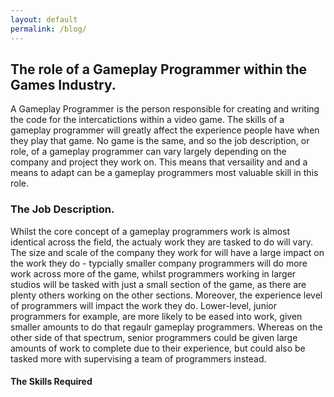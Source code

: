 ```yaml
---
layout: default
permalink: /blog/
---
```

## The role of a Gameplay Programmer within the Games Industry.

A Gameplay Programmer is the person responsible for creating and writing the code for the intercatictions within a video game. The skills of a gameplay programmer will greatly affect the experience people have when they play that game. No game is the same, and so the job description, or role, of a gameplay programmer can vary largely depending on the company and project they work on. This means that versaility and and a means to adapt can be a gameplay programmers most valuable skill in this role.

### The Job Description.

Whilst the core concept of a gameplay programmers work is almost identical across the field, the actualy work they are tasked to do will vary. The size and scale of the company they work for will have a large impact on the work they do - typcially smaller company programmers will do more work across more of the game, whilst programmers working in larger studios will be tasked with just a small section of the game, as there are plenty others working on the other sections. Moreover, the experience level of programmers will impact the work they do. Lower-level, junior programmers for example, are more likely to be eased into work, given smaller amounts to do that regaulr gameplay programmers. Whereas on the other side of that spectrum, senior programmers could be given large amounts of work to complete due to their experience, but could also be tasked more with supervising a team of programmers instead. 

#### The Skills Required
